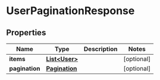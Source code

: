 # UserPaginationResponse

## Properties
Name | Type | Description | Notes
------------ | ------------- | ------------- | -------------
**items** | [**List&lt;User&gt;**](User.md) |  |  [optional]
**pagination** | [**Pagination**](Pagination.md) |  |  [optional]
